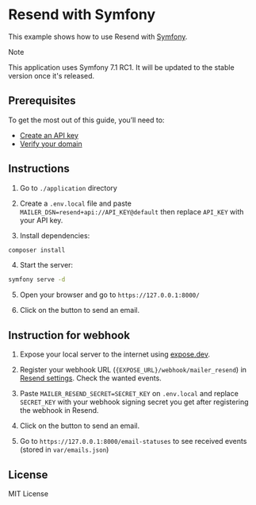 # Resend with Symfony

This example shows how to use Resend with [Symfony](https://symfony.com).

> [!NOTE]  
> This application uses Symfony 7.1 RC1. It will be updated to the stable version once it's released.

## Prerequisites

To get the most out of this guide, you’ll need to:

* [Create an API key](https://resend.com/api-keys)
* [Verify your domain](https://resend.com/domains)

## Instructions

1. Go to `./application` directory

2. Create a `.env.local` file and paste `MAILER_DSN=resend+api://API_KEY@default` then replace `API_KEY` with your API key.

3. Install dependencies:

  ```sh
composer install
  ```

4. Start the server:

  ```sh
symfony serve -d
  ```

5. Open your browser and go to `https://127.0.0.1:8000/`

6. Click on the button to send an email.

## Instruction for webhook

1. Expose your local server to the internet using [expose.dev](https://expose.dev).

2. Register your webhook URL (`{EXPOSE_URL}/webhook/mailer_resend`) in [Resend settings](https://resend.com/webhooks). Check the wanted events.

3. Paste `MAILER_RESEND_SECRET=SECRET_KEY` on `.env.local` and replace `SECRET_KEY` with your webhook signing secret you get after registering the webhook in Resend.

4. Click on the button to send an email.

5. Go to `https://127.0.0.1:8000/email-statuses` to see received events (stored in `var/emails.json`)

## License

MIT License
